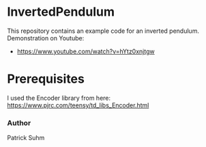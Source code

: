 # InvertedPendulum
This repository contains an example code for an inverted pendulum. Demonstration on Youtube: 
- https://www.youtube.com/watch?v=hYtz0xnjtgw

# Prerequisites
I used the Encoder library from here: https://www.pjrc.com/teensy/td_libs_Encoder.html

### Author
Patrick Suhm
